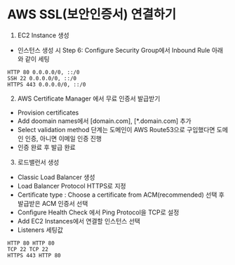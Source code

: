 # AWS SSL(보안인증서) 연결하기

1. EC2 Instance 생성
- 인스턴스 생성 시 Step 6: Configure Security Group에서 Inbound Rule 아래와 같이 세팅
 ```terminal
HTTP 80 0.0.0.0/0, ::/0
SSH 22 0.0.0.0/0, ::/0
HTTPS 443 0.0.0.0/0, ::/0
```

2. AWS Certificate Manager 에서 무료 인증서 발급받기
- Provision certificates
- Add doomain names에서 [domain.com], [*.domain.com] 추가
- Select validation method 단계는 도메인이 AWS Route53으로 구입했다면 도메인 인증, 아니면 이메일 인증 진행
- 인증 완료 후 발급 완료

3. 로드밸런서 생성
- Classic Load Balancer 생성
- Load Balancer Protocol HTTPS로 지정
- Certificate type : Choose a certificate from ACM(recommended) 선택 후 발급받은 ACM 인증서 선택
- Configure Health Check 에서 Ping Protocol을 TCP로 설정
- Add EC2 Instances에서 연결할 인스턴스 선택
- Listeners 세팅값
```terminal
HTTP 80 HTTP 80
TCP 22 TCP 22
HTTPS 443 HTTP 80
```
